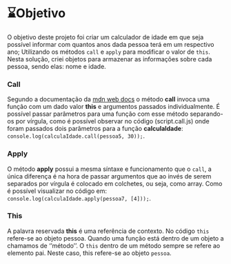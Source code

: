 # ⌛️Objetivo
<p>O objetivo deste projeto foi criar um calculador de idade em que seja possível informar com quantos anos dada pessoa terá em um respectivo ano; Utilizando os métodos <code>call</code> e <code>apply</code> para modificar o valor de <code>this</code>.<br>
Nesta solução, criei objetos para armazenar as informações sobre cada pessoa, sendo elas: nome e idade. </p>
<h3>Call</h3>
<p>Segundo a documentação da <a href="https://developer.mozilla.org/pt-BR/docs/Web/JavaScript/Reference/Global_Objects/Function/Call">mdn web docs</a> o método <b>call</b> invoca uma função com um dado valor <b>this</b> e argumentos passados individualmente. É possível passar parâmetros para uma função com esse método separando-os por vírgula, como é possível observar no código (script.call.js) onde foram passados dois parâmetros para a função <b>calculaIdade</b>: <code>console.log(calculaIdade.call(pessoa5, 30));</code>.</p>
<h3>Apply</h3>
<p>O método <b>apply</b> possui a mesma síntaxe e funcionamento que o <code>call</code>, a única diferença é na hora de passar argumentos que ao invés de serem separados por vírgula é colocado em colchetes, ou seja, como array. Como é possível visualizar no código em: <code>console.log(calculaIdade.apply(pessoa7, [4]));</code>.</p>
<h3>This</h3>
<p>A palavra reservada <b>this</b> é uma referência de contexto. No código <code>this</code> refere-se ao objeto pessoa. Quando uma função está dentro de um objeto a chamamos de ‘’método’’. O <code>this</code> dentro de um método sempre se refere ao elemento pai. Neste caso, this refere-se ao objeto <code>pessoa</code>.</p>
